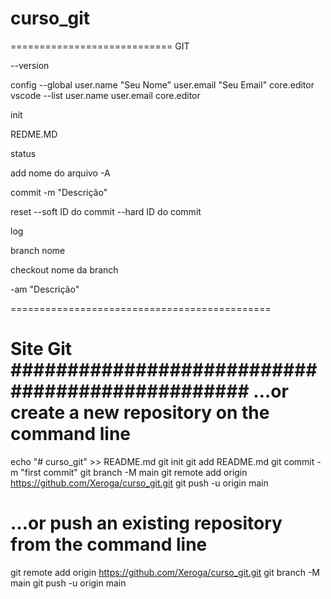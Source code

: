 # curso_git
============================
GIT

--version

config
	--global
		user.name
			"Seu Nome"
		user.email
			"Seu Email"
		core.editor
			vscode
	--list
	user.name
	user.email
	core.editor

init

REDME.MD

status

add
	nome do arquivo
	-A

commit
	-m
		"Descrição"

reset
	--soft
		ID do commit
	--hard
		ID do commit

log

branch
	nome

checkout
	nome da branch

-am
	"Descrição"

=============================================

Site Git
################################################
…or create a new repository on the command line
=================================================
echo "# curso_git" >> README.md
git init
git add README.md
git commit -m "first commit"
git branch -M main
git remote add origin https://github.com/Xeroga/curso_git.git
git push -u origin main

…or push an existing repository from the command line
========================================================
git remote add origin https://github.com/Xeroga/curso_git.git
git branch -M main
git push -u origin main
